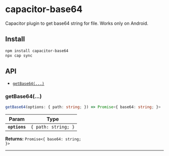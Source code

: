 # capacitor-base64

Capacitor plugin to get base64 string for file. Works only on Android.

## Install

```bash
npm install capacitor-base64
npx cap sync
```

## API

<docgen-index>

* [`getBase64(...)`](#getbase64)

</docgen-index>

<docgen-api>
<!--Update the source file JSDoc comments and rerun docgen to update the docs below-->

### getBase64(...)

```typescript
getBase64(options: { path: string; }) => Promise<{ base64: string; }>
```

| Param         | Type                           |
| ------------- | ------------------------------ |
| **`options`** | <code>{ path: string; }</code> |

**Returns:** <code>Promise&lt;{ base64: string; }&gt;</code>

--------------------

</docgen-api>
